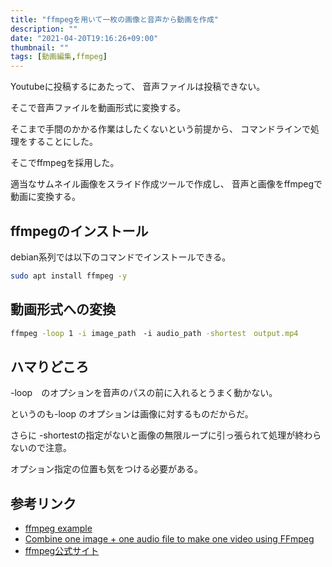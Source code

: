 ```yaml
---
title: "ffmpegを用いて一枚の画像と音声から動画を作成"
description: ""
date: "2021-04-20T19:16:26+09:00"
thumbnail: ""
tags: [動画編集,ffmpeg]
---
```


Youtubeに投稿するにあたって、
音声ファイルは投稿できない。

そこで音声ファイルを動画形式に変換する。

そこまで手間のかかる作業はしたくないという前提から、
コマンドラインで処理をすることにした。

そこでffmpegを採用した。

適当なサムネイル画像をスライド作成ツールで作成し、
音声と画像をffmpegで動画に変換する。

## ffmpegのインストール
debian系列では以下のコマンドでインストールできる。

```sh
sudo apt install ffmpeg -y
```

## 動画形式への変換
```sh
ffmpeg -loop 1 -i image_path　-i audio_path -shortest　output.mp4
```

## ハマりどころ
-loop　のオプションを音声のパスの前に入れるとうまく動かない。

というのも-loop のオプションは画像に対するものだからだ。

さらに -shortestの指定がないと画像の無限ループに引っ張られて処理が終わらないので注意。

オプション指定の位置も気をつける必要がある。

## 参考リンク
- [ffmpeg example](https://video.stackexchange.com/questions/12905/repeat-loop-input-video-with-ffmpeg)
- [Combine one image + one audio file to make one video using FFmpeg](https://superuser.com/questions/1041816/combine-one-image-one-audio-file-to-make-one-video-using-ffmpeg)
- [ffmpeg公式サイト](https://ffmpeg.org/)
